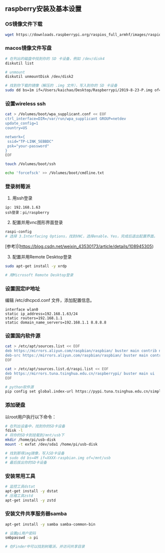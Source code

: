 ## raspberry安装及基本设置

### OS镜像文件下载
```sh
wget https://downloads.raspberrypi.org/raspios_full_armhf/images/raspios_full_armhf-2021-05-28/2021-05-07-raspios-buster-armhf-full.zip
```

### macos镜像文件写盘
```sh
# 在列出的磁盘中找到你的 SD 卡设备，例如 /dev/disk4
diskutil list

# unmount
diskutil unmountDisk /dev/disk2

# 找到你下载的镜像（解压的 .img 文件），写入到你的 SD 卡设备
sudo dd bs=1m if=/Users/kaichao/Desktop/Raspberrypi/2019-8-23-P.img of=/dev/rdisk2 conv=sync
```

### 设置wireless ssh
```sh
cat > /Volumes/boot/wpa_supplicant.conf << EOF
ctrl_interface=DIR=/var/run/wpa_supplicant GROUP=netdev
update_config=1
country=US

network={
 ssid="TP-LINK_5EBBDC"
 psk="your-password"
}
EOF

touch /Volumes/boot/ssh

echo 'forcefsck' >> /Volumes/boot/cmdline.txt
```

### 登录树莓派

1. 用ssh登录
```
ip: 192.168.1.63
ssh登录：pi/raspberry
```

2. 配置并用vnc图形界面登录
```sh
raspi-config
# 选择 3.Interfacing Options，找到VNC，选择enable、Yes，完成后退出配置界面。
```
[参考]|(https://blog.csdn.net/weixin_43530173/article/details/108945305)

3. 配置并用Remote Desktop登录
```sh
sudo apt-get install -y xrdp

# 用Microsoft Remote Desktop登录
```

### 设置固定IP地址

编辑 /etc/dhcpcd.conf 文件，添加配置信息。
```
interface wlan0
static ip_address=192.168.1.63/24
static routers=192.168.1.1
static domain_name_servers=192.168.1.1 8.8.8.8
```

### 设置国内软件源
```sh
cat > /etc/apt/sources.list << EOF
deb https://mirrors.aliyun.com/raspbian/raspbian/ buster main contrib non-free rpi
deb-src https://mirrors.aliyun.com/raspbian/raspbian/ buster main contrib non-free rpi
EOF

cat > /etc/apt/sources.list.d/raspi.list << EOF
deb https://mirrors.tuna.tsinghua.edu.cn/raspberrypi/ buster main ui
EOF

# python软件源
pip config set global.index-url https://pypi.tuna.tsinghua.edu.cn/simple

```
### 添加硬盘
以root用户执行以下命令：
```sh
# 在列出设备中，找到你的SD卡设备
fdisk -l 
# 将你的SD卡到挂载到/mnt/usb下
mkdir /home/pi/usb-disk
mount -t exfat /dev/sda1 /home/pi/usb-disk

# 找到那得img镜像，写入SD卡设备
# sudo dd bs=4M if=XXXX-raspbian.img of=/mnt/usb
# 最后拔出你的SD卡设备
```

### 安装常用工具
```sh
# 监控工具dstat
apt-get install -y dstat
# 压缩工具zstd
apt-get install -y zstd

```


### 安装文件共享服务器samba
```sh
apt-get install -y samba samba-common-bin

# 设置pi用户密码
smbpasswd -a pi

# 在Finder中可以找到树莓派，并访问共享目录

```

